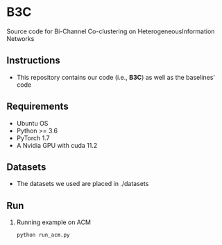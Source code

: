 # B3C

Source code for Bi-Channel Co-clustering on HeterogeneousInformation Networks

## Instructions

* This repository contains our code (i.e., **B3C**) as well as the baselines' code

## Requirements

- Ubuntu OS
- Python >= 3.6 
- PyTorch 1.7
- A Nvidia GPU with cuda 11.2

## Datasets

* The datasets we used are placed in ./datasets

## Run

1. Running example on ACM

   ```shell
   python run_acm.py
   ```


